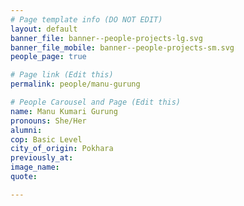 ```yaml
---
# Page template info (DO NOT EDIT)
layout: default
banner_file: banner--people-projects-lg.svg
banner_file_mobile: banner--people-projects-sm.svg
people_page: true

# Page link (Edit this)
permalink: people/manu-gurung

# People Carousel and Page (Edit this)
name: Manu Kumari Gurung
pronouns: She/Her
alumni: 
cop: Basic Level
city_of_origin: Pokhara
previously_at: 
image_name:
quote: 

---
```

